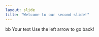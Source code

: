 ```yaml
---
layout: slide
title: "Welcome to our second slide!"
---
```

bb Your text
Use the left arrow to go back!
